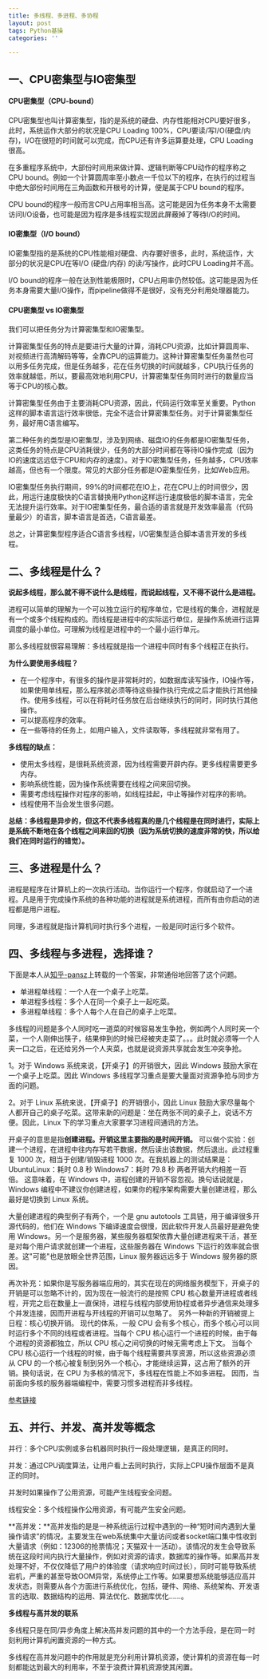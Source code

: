 ```yaml
---
title: 多线程、多进程、多协程
layout: post
tags: Python基操
categories: ''

---
```


## 一、CPU密集型与IO密集型

#### CPU密集型（CPU-bound）

CPU密集型也叫计算密集型，指的是系统的硬盘、内存性能相对CPU要好很多，此时，系统运作大部分的状况是CPU Loading 100%，CPU要读/写I/O(硬盘/内存)，I/O在很短的时间就可以完成，而CPU还有许多运算要处理，CPU Loading很高。

在多重程序系统中，大部份时间用来做计算、逻辑判断等CPU动作的程序称之CPU bound。例如一个计算圆周率至小数点一千位以下的程序，在执行的过程当中绝大部份时间用在三角函数和开根号的计算，便是属于CPU bound的程序。

CPU bound的程序一般而言CPU占用率相当高。这可能是因为任务本身不太需要访问I/O设备，也可能是因为程序是多线程实现因此屏蔽掉了等待I/O的时间。

#### IO密集型（I/O bound）

IO密集型指的是系统的CPU性能相对硬盘、内存要好很多，此时，系统运作，大部分的状况是CPU在等I/O (硬盘/内存) 的读/写操作，此时CPU Loading并不高。

I/O bound的程序一般在达到性能极限时，CPU占用率仍然较低。这可能是因为任务本身需要大量I/O操作，而pipeline做得不是很好，没有充分利用处理器能力。

#### CPU密集型 vs IO密集型

我们可以把任务分为计算密集型和IO密集型。

计算密集型任务的特点是要进行大量的计算，消耗CPU资源，比如计算圆周率、对视频进行高清解码等等，全靠CPU的运算能力。这种计算密集型任务虽然也可以用多任务完成，但是任务越多，花在任务切换的时间就越多，CPU执行任务的效率就越低，所以，要最高效地利用CPU，计算密集型任务同时进行的数量应当等于CPU的核心数。

计算密集型任务由于主要消耗CPU资源，因此，代码运行效率至关重要。Python这样的脚本语言运行效率很低，完全不适合计算密集型任务。对于计算密集型任务，最好用C语言编写。

第二种任务的类型是IO密集型，涉及到网络、磁盘IO的任务都是IO密集型任务，这类任务的特点是CPU消耗很少，任务的大部分时间都在等待IO操作完成（因为IO的速度远远低于CPU和内存的速度）。对于IO密集型任务，任务越多，CPU效率越高，但也有一个限度。常见的大部分任务都是IO密集型任务，比如Web应用。

IO密集型任务执行期间，99%的时间都花在IO上，花在CPU上的时间很少，因此，用运行速度极快的C语言替换用Python这样运行速度极低的脚本语言，完全无法提升运行效率。对于IO密集型任务，最合适的语言就是开发效率最高（代码量最少）的语言，脚本语言是首选，C语言最差。

总之，计算密集型程序适合C语言多线程，I/O密集型适合脚本语言开发的多线程。

## 二、多线程是什么？

**说起多线程，那么就不得不说什么是线程，而说起线程，又不得不说什么是进程。**

进程可以简单的理解为一个可以独立运行的程序单位，它是线程的集合，进程就是有一个或多个线程构成的。而线程是进程中的实际运行单位，是操作系统进行运算调度的最小单位。可理解为线程是进程中的一个最小运行单元。

那么多线程就很容易理解：多线程就是指一个进程中同时有多个线程正在执行。



**为什么要使用多线程？**

- 在一个程序中，有很多的操作是非常耗时的，如数据库读写操作，IO操作等，如果使用单线程，那么程序就必须等待这些操作执行完成之后才能执行其他操作。使用多线程，可以在将耗时任务放在后台继续执行的同时，同时执行其他操作。
- 可以提高程序的效率。
- 在一些等待的任务上，如用户输入，文件读取等，多线程就非常有用了。



**多线程的缺点：**

- 使用太多线程，是很耗系统资源，因为线程需要开辟内存。更多线程需要更多内存。
- 影响系统性能，因为操作系统需要在线程之间来回切换。
- 需要考虑线程操作对程序的影响，如线程挂起，中止等操作对程序的影响。
- 线程使用不当会发生很多问题。

**总结：多线程是异步的，但这不代表多线程真的是几个线程是在同时进行，实际上是系统不断地在各个线程之间来回的切换（因为系统切换的速度非常的快，所以给我们在同时运行的错觉）。**

## 三、多进程是什么？

进程是程序在计算机上的一次执行活动。当你运行一个程序，你就启动了一个进程。凡是用于完成操作系统的各种功能的进程就是系统进程，而所有由你启动的进程都是用户进程。

同理，多进程就是指计算机同时执行多个进程，一般是同时运行多个软件。

## 四、多线程与多进程，选择谁？

下面是本人从[知乎-pansz](https://www.zhihu.com/question/19901763/answer/13299543)上转载的一个答案，非常通俗地回答了这个问题。

- 单进程单线程：一个人在一个桌子上吃菜。
- 单进程多线程：多个人在同一个桌子上一起吃菜。
- 多进程单线程：多个人每个人在自己的桌子上吃菜。

多线程的问题是多个人同时吃一道菜的时候容易发生争抢，例如两个人同时夹一个菜，一个人刚伸出筷子，结果伸到的时候已经被夹走菜了。。。此时就必须等一个人夹一口之后，在还给另外一个人夹菜，也就是说资源共享就会发生冲突争抢。

1。对于 Windows 系统来说，【开桌子】的开销很大，因此 Windows 鼓励大家在一个桌子上吃菜。因此 Windows 多线程学习重点是要大量面对资源争抢与同步方面的问题。

2。对于 Linux 系统来说，【开桌子】的开销很小，因此 Linux 鼓励大家尽量每个人都开自己的桌子吃菜。这带来新的问题是：坐在两张不同的桌子上，说话不方便。因此，Linux 下的学习重点大家要学习进程间通讯的方法。

开桌子的意思是指**创建进程。**开销这里主要指的是**时间开销。** 可以做个实验：创建一个进程，在进程中往内存写若干数据，然后读出该数据，然后退出。此过程重复 1000 次，相当于创建/销毁进程 1000 次。在我机器上的测试结果是： UbuntuLinux：耗时 0.8 秒 Windows7：耗时 79.8 秒 两者开销大约相差一百倍。 这意味着，在 Windows 中，进程创建的开销不容忽视。换句话说就是，Windows 编程中不建议你创建进程，如果你的程序架构需要大量创建进程，那么最好是切换到 Linux 系统。



大量创建进程的典型例子有两个，一个是 gnu autotools 工具链，用于编译很多开源代码的，他们在 Windows 下编译速度会很慢，因此软件开发人员最好是避免使用 Windows。另一个是服务器，某些服务器框架依靠大量创建进程来干活，甚至是对每个用户请求就创建一个进程，这些服务器在 Windows 下运行的效率就会很差。这"可能"也是放眼全世界范围，Linux 服务器远远多于 Windows 服务器的原因。

再次补充：如果你是写服务器端应用的，其实在现在的网络服务模型下，开桌子的开销是可以忽略不计的，因为现在一般流行的是按照 CPU 核心数量开进程或者线程，开完之后在数量上一直保持，进程与线程内部使用协程或者异步通信来处理多个并发连接，因而开进程与开线程的开销可以忽略了。 另外一种新的开销被提上日程：核心切换开销。 现代的体系，一般 CPU 会有多个核心，而多个核心可以同时运行多个不同的线程或者进程。当每个 CPU 核心运行一个进程的时候，由于每个进程的资源都独立，所以 CPU 核心之间切换的时候无需考虑上下文。 当每个 CPU 核心运行一个线程的时候，由于每个线程需要共享资源，所以这些资源必须从 CPU 的一个核心被复制到另外一个核心，才能继续运算，这占用了额外的开销。换句话说，在 CPU 为多核的情况下，多线程在性能上不如多进程。 因而，当前面向多核的服务器端编程中，需要习惯多进程而非多线程。

[参考链接](https://www.cnblogs.com/linuxAndMcu/p/11064916.html#_labelTop)

## 五、并行、并发、高并发等概念

并行：多个CPU实例或多台机器同时执行一段处理逻辑，是真正的同时。

并发：通过CPU调度算法，让用户看上去同时执行，实际上CPU操作层面不是真正的同时。

并发时如果操作了公用资源，可能产生线程安全问题。

线程安全：多个线程操作公用资源，有可能产生安全问题。

**高并发：**高并发指的是是一种系统运行过程中遇到的一种“短时间内遇到大量操作请求”的情况，主要发生在web系统集中大量访问或者socket端口集中性收到大量请求（例如：12306的抢票情况；天猫双十一活动）。该情况的发生会导致系统在这段时间内执行大量操作，例如对资源的请求，数据库的操作等。如果高并发处理不好，不仅仅降低了用户的体验度（请求响应时间过长），同时可能导致系统宕机，严重的甚至导致OOM异常，系统停止工作等。如果要想系统能够适应高并发状态，则需要从各个方面进行系统优化，包括，硬件、网络、系统架构、开发语言的选取、数据结构的运用、算法优化、数据库优化……。



**多线程与高并发的联系**

多线程只是在同/异步角度上解决高并发问题的其中的一个方法手段，是在同一时刻利用计算机闲置资源的一种方式。

多线程在高并发问题中的作用就是充分利用计算机资源，使计算机的资源在每一时刻都能达到最大的利用率，不至于浪费计算机资源使其闲置。